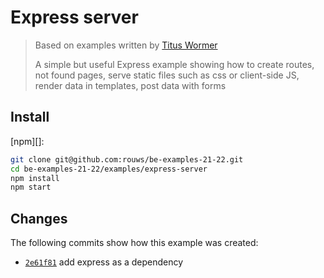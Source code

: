 # Express server

> Based on examples written by [Titus Wormer](http://wooorm.com)
> 
> A simple but useful Express example showing how to create routes, not found
> pages, serve static files such as css or client-side JS, render data in templates, 
> post data with forms


## Install

[npm][]:

```bash
git clone git@github.com:rouws/be-examples-21-22.git
cd be-examples-21-22/examples/express-server
npm install
npm start
```
## Changes

The following commits show how this example was created:

*   [`2e61f81`](https://github.com/rouws/be-examples-21-22/commit/2e61f81)
    add express as a dependency